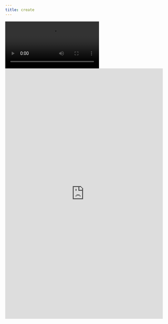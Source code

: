 ```yaml
---
title: create
---
```


<div id="video_wrapper">
  <video autoplay loop>
    <source src="https://drive.google.com/uc?export=view&id=1_sgFaGq51lIrPP36GjkcjAz-gZVvrc-f" type="video/mp4">
  </video>
</div>
<center><iframe frameborder="0" width="100%" height="800px" src="https://replit.com/@TianbinLiu/Menu?lite=true"></center>

